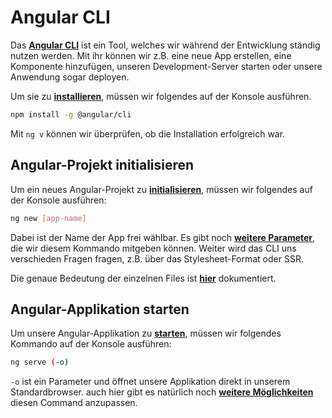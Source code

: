 # Angular CLI

Das [**Angular CLI**](https://angular.dev/tools/cli) ist ein Tool, welches wir während der Entwicklung ständig nutzen werden. Mit ihr können wir z.B.
eine neue App erstellen, eine Komponente hinzufügen, unseren Development-Server starten oder unsere Anwendung sogar deployen.

Um sie zu [**installieren**](https://angular.dev/tools/cli/setup-local#install-the-angular-cli), müssen wir folgendes auf der Konsole ausführen.

````Bash
npm install -g @angular/cli
````

Mit `ng v` können wir überprüfen, ob die Installation erfolgreich war.

## Angular-Projekt initialisieren

Um ein neues Angular-Projekt zu [**initialisieren**](https://angular.dev/tools/cli/setup-local#create-a-workspace-and-initial-application), müssen wir folgendes auf der Konsole ausführen:

````Bash
ng new [app-name]
````

Dabei ist der Name der App frei wählbar. Es gibt noch [**weitere Parameter**](https://angular.dev/cli/new), die wir diesem Kommando mitgeben 
können. Weiter wird das CLI uns verschieden Fragen fragen, z.B. über das Stylesheet-Format oder SSR.

Die genaue Bedeutung der einzelnen Files ist [**hier**](https://angular.dev/reference/configs/file-structure) dokumentiert.

## Angular-Applikation starten

Um unsere Angular-Applikation zu [**starten**](https://angular.dev/tools/cli/setup-local#run-the-application), müssen wir folgendes Kommando auf 
der Konsole ausführen:

````Bash
ng serve (-o)
````

`-o` ist ein Parameter und öffnet unsere Applikation direkt in unserem Standardbrowser. auch hier gibt es natürlich noch 
[**weitere Möglichkeiten**](https://angular.dev/cli/serve) diesen Command anzupassen.